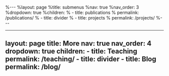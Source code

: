 %---
%layout: page
%title: submenus
%nav: true
%nav_order: 3
%dropdown: true
%children: 
%    - title: publications
%      permalink: /publications/
%    - title: divider
%    - title: projects
%      permalink: /projects/
%---

---
layout: page
title: More
nav: true
nav_order: 4
dropdown: true
children: 
    - title: Teaching
      permalink: /teaching/
    - title: divider
    - title: Blog
      permalink: /blog/
---